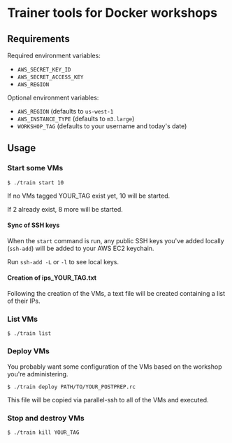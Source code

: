 # Trainer tools for Docker workshops

## Requirements

Required environment variables:

* `AWS_SECRET_KEY_ID`
* `AWS_SECRET_ACCESS_KEY`
* `AWS_REGION`

Optional environment variables:

* `AWS_REGION` (defaults to `us-west-1`
* `AWS_INSTANCE_TYPE` (defaults to `m3.large`)
* `WORKSHOP_TAG` (defaults to your username and today's date)

## Usage


### Start some VMs

    $ ./train start 10

If no VMs tagged YOUR_TAG exist yet, 10 will be started.

If 2 already exist, 8 more will be started.

#### Sync of SSH keys

When the `start` command is run, any public SSH keys you've added locally (`ssh-add`) will be added to your AWS EC2 keychain.

Run `ssh-add -L` or `-l` to see local keys.

#### Creation of ips_YOUR_TAG.txt

Following the creation of the VMs, a text file will be created containing a list of their IPs.

### List VMs

    $ ./train list

### Deploy VMs

You probably want some configuration of the VMs based on the workshop you're administering. 

    $ ./train deploy PATH/TO/YOUR_POSTPREP.rc

This file will be copied via parallel-ssh to all of the VMs and executed.


### Stop and destroy VMs

    $ ./train kill YOUR_TAG
